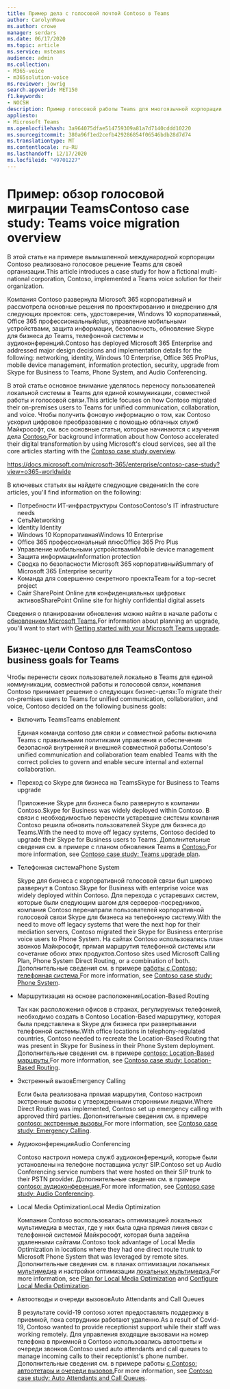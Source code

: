 ```yaml
---
title: Пример дела с голосовой почтой Contoso в Teams
author: CarolynRowe
ms.author: crowe
manager: serdars
ms.date: 06/17/2020
ms.topic: article
ms.service: msteams
audience: admin
ms.collection:
- M365-voice
- m365solution-voice
ms.reviewer: jowrig
search.appverid: MET150
f1.keywords:
- NOCSH
description: Пример голосовой работы Teams для многоязычной корпорации
appliesto:
- Microsoft Teams
ms.openlocfilehash: 3a964075dfae514759309a81a7d7140cddd10220
ms.sourcegitcommit: 380a96f1ed2cefb429286854f06546bdb28d7d74
ms.translationtype: MT
ms.contentlocale: ru-RU
ms.lasthandoff: 12/17/2020
ms.locfileid: "49701227"
---
```

# <a name="contoso-case-study-teams-voice-migration-overview"></a><span data-ttu-id="84d33-103">Пример: обзор голосовой миграции Teams</span><span class="sxs-lookup"><span data-stu-id="84d33-103">Contoso case study: Teams voice migration overview</span></span>

<span data-ttu-id="84d33-104">В этой статье на примере вымышленной международной корпорации Contoso реализовано голосовое решение Teams для своей организации.</span><span class="sxs-lookup"><span data-stu-id="84d33-104">This article introduces a case study for how a fictional multi-national corporation, Contoso, implemented a Teams voice solution for their organization.</span></span>

<span data-ttu-id="84d33-105">Компания Contoso развернула Microsoft 365 корпоративный и рассмотрела основные решения по проектированию и внедрению для следующих проектов: сеть, удостоверения, Windows 10 корпоративный, Office 365 профессиональныйplus, управление мобильными устройствами, защита информации, безопасность, обновление Skype для бизнеса до Teams, телефонной системы и аудиоконференций.</span><span class="sxs-lookup"><span data-stu-id="84d33-105">Contoso has deployed Microsoft 365 Enterprise and addressed major design decisions and implementation details for the following: networking, identity, Windows 10 Enterprise, Office 365 ProPlus, mobile device management, information protection, security, upgrade from Skype for Business to Teams, Phone System, and Audio Conferencing.</span></span>  

<span data-ttu-id="84d33-106">В этой статье основное внимание уделялось переносу пользователей локальной системы в Teams для единой коммуникации, совместной работы и голосовой связи.</span><span class="sxs-lookup"><span data-stu-id="84d33-106">This article focuses on how Contoso migrated their on-premises users to Teams for unified communication, collaboration, and voice.</span></span> <span data-ttu-id="84d33-107">Чтобы получить фоновую информацию о том, как Contoso ускорил цифровое преобразование с помощью облачных служб Майкрософт, см. все основные статьи, которые начинаются с изучения дела [Contoso.](https://docs.microsoft.com/microsoft-365/enterprise/contoso-case-study?view=o365-worldwide)</span><span class="sxs-lookup"><span data-stu-id="84d33-107">For background information about how Contoso accelerated their digital transformation by using Microsoft's cloud services, see all the core articles starting with the [Contoso case study overview](https://docs.microsoft.com/microsoft-365/enterprise/contoso-case-study?view=o365-worldwide).</span></span>

https://docs.microsoft.com/microsoft-365/enterprise/contoso-case-study?view=o365-worldwide 

<span data-ttu-id="84d33-108">В ключевых статьях вы найдете следующие сведения:</span><span class="sxs-lookup"><span data-stu-id="84d33-108">In the core articles, you'll find information on the following:</span></span>  

- <span data-ttu-id="84d33-109">Потребности ИТ-инфраструктуры Contoso</span><span class="sxs-lookup"><span data-stu-id="84d33-109">Contoso's IT infrastructure needs</span></span>
- <span data-ttu-id="84d33-110">Сеть</span><span class="sxs-lookup"><span data-stu-id="84d33-110">Networking</span></span>
- <span data-ttu-id="84d33-111">Identity </span><span class="sxs-lookup"><span data-stu-id="84d33-111">Identity</span></span>
- <span data-ttu-id="84d33-112">Windows 10 Корпоративная</span><span class="sxs-lookup"><span data-stu-id="84d33-112">Windows 10 Enterprise</span></span>
- <span data-ttu-id="84d33-113">Office 365 профессиональный плюс</span><span class="sxs-lookup"><span data-stu-id="84d33-113">Office 365 Pro Plus</span></span>
- <span data-ttu-id="84d33-114">Управление мобильными устройствами</span><span class="sxs-lookup"><span data-stu-id="84d33-114">Mobile device management</span></span>
- <span data-ttu-id="84d33-115">Защита информации</span><span class="sxs-lookup"><span data-stu-id="84d33-115">Information protection</span></span>
- <span data-ttu-id="84d33-116">Сводка по безопасности Microsoft 365 корпоративный</span><span class="sxs-lookup"><span data-stu-id="84d33-116">Summary of Microsoft 365 Enterprise security</span></span>
- <span data-ttu-id="84d33-117">Команда для совершенно секретного проекта</span><span class="sxs-lookup"><span data-stu-id="84d33-117">Team for a top-secret project</span></span>
- <span data-ttu-id="84d33-118">Сайт SharePoint Online для конфиденциальных цифровых активов</span><span class="sxs-lookup"><span data-stu-id="84d33-118">SharePoint Online site for highly confidential digital assets</span></span>

<span data-ttu-id="84d33-119">Сведения о планировании обновления можно найти в начале работы с [обновлением Microsoft Teams.](upgrade-start-here.md)</span><span class="sxs-lookup"><span data-stu-id="84d33-119">For information about planning an upgrade, you'll want to start with [Getting started with your Microsoft Teams upgrade](upgrade-start-here.md).</span></span>

## <a name="contoso-business-goals-for-teams"></a><span data-ttu-id="84d33-120">Бизнес-цели Contoso для Teams</span><span class="sxs-lookup"><span data-stu-id="84d33-120">Contoso business goals for Teams</span></span>

<span data-ttu-id="84d33-121">Чтобы перенести своих пользователей локально в Teams для единой коммуникации, совместной работы и голосовой связи, компания Contoso принимает решение о следующих бизнес-целях:</span><span class="sxs-lookup"><span data-stu-id="84d33-121">To migrate their on-premises users to Teams for unified communication, collaboration, and voice, Contoso decided on the following business goals:</span></span>

- <span data-ttu-id="84d33-122">Включить Teams</span><span class="sxs-lookup"><span data-stu-id="84d33-122">Teams enablement</span></span> 

  <span data-ttu-id="84d33-123">Единая команда contoso для связи и совместной работы включила Teams с правильными политиками управления и обеспечения безопасной внутренней и внешней совместной работы.</span><span class="sxs-lookup"><span data-stu-id="84d33-123">Contoso's unified communication and collaboration team enabled Teams with the correct policies to govern and enable secure internal and external collaboration.</span></span> 

- <span data-ttu-id="84d33-124">Переход со Skype для бизнеса на Teams</span><span class="sxs-lookup"><span data-stu-id="84d33-124">Skype for Business to Teams upgrade</span></span> 

  <span data-ttu-id="84d33-125">Приложение Skype для бизнеса было развернуто в компании Contoso.</span><span class="sxs-lookup"><span data-stu-id="84d33-125">Skype for Business was widely deployed within Contoso.</span></span> <span data-ttu-id="84d33-126">В связи с необходимостью перенести устаревшие системы компания Contoso решила обновить пользователей Skype для бизнеса до Teams.</span><span class="sxs-lookup"><span data-stu-id="84d33-126">With the need to move off legacy systems, Contoso decided to upgrade their Skype for Business users to Teams.</span></span> <span data-ttu-id="84d33-127">Дополнительные сведения см. в примере с планом обновления Teams в [Contoso.](voice-case-study-migration-plan.md)</span><span class="sxs-lookup"><span data-stu-id="84d33-127">For more information, see [Contoso case study: Teams upgrade plan](voice-case-study-migration-plan.md).</span></span>

- <span data-ttu-id="84d33-128">Телефонная система</span><span class="sxs-lookup"><span data-stu-id="84d33-128">Phone System</span></span>  

  <span data-ttu-id="84d33-129">Skype для бизнеса с корпоративной голосовой связи был широко развернут в Contoso.</span><span class="sxs-lookup"><span data-stu-id="84d33-129">Skype for Business with enterprise voice was widely deployed within Contoso.</span></span> <span data-ttu-id="84d33-130">Для перехода с устаревших систем, которые были следующим шагом для серверов-посредников, компания Contoso перенапрали пользователей корпоративной голосовой связи Skype для бизнеса на телефонную систему.</span><span class="sxs-lookup"><span data-stu-id="84d33-130">With the need to move off legacy systems that were the next hop for their mediation servers, Contoso migrated their Skype for Business enterprise voice users to Phone System.</span></span> <span data-ttu-id="84d33-131">На сайтах Contoso использовались план звонков Майкрософт, прямая маршрутия телефонной системы или сочетание обоих этих продуктов.</span><span class="sxs-lookup"><span data-stu-id="84d33-131">Contoso sites used Microsoft Calling Plan, Phone System Direct Routing, or a combination of both.</span></span> <span data-ttu-id="84d33-132">Дополнительные сведения см. в примере [работы с Contoso: телефонная система.](voice-case-study-phone-system.md)</span><span class="sxs-lookup"><span data-stu-id="84d33-132">For more information, see [Contoso case study: Phone System](voice-case-study-phone-system.md).</span></span>

- <span data-ttu-id="84d33-133">Маршрутизация на основе расположения</span><span class="sxs-lookup"><span data-stu-id="84d33-133">Location-Based Routing</span></span> 

  <span data-ttu-id="84d33-134">Так как расположения офисов в странах, регулируемых телефонией, необходимо создать в Contoso Location-Based маршрутику, которая была представлена в Skype для бизнеса при развертывании телефонной системы.</span><span class="sxs-lookup"><span data-stu-id="84d33-134">With office locations in telephony-regulated countries, Contoso needed to recreate the Location-Based Routing that was present in Skype for Business in their Phone System deployment.</span></span> <span data-ttu-id="84d33-135">Дополнительные сведения см. в примере [contoso: Location-Based маршруты.](voice-case-study-location-based-routing.md)</span><span class="sxs-lookup"><span data-stu-id="84d33-135">For more information, see [Contoso case study: Location-Based Routing](voice-case-study-location-based-routing.md).</span></span>

- <span data-ttu-id="84d33-136">Экстренный вызов</span><span class="sxs-lookup"><span data-stu-id="84d33-136">Emergency Calling</span></span> 

  <span data-ttu-id="84d33-137">Если была реализована прямая маршрутия, Contoso настроил экстренные вызовы с утвержденными сторонними лицами.</span><span class="sxs-lookup"><span data-stu-id="84d33-137">Where Direct Routing was implemented, Contoso set up emergency calling with approved third parties.</span></span> <span data-ttu-id="84d33-138">Дополнительные сведения см. в примере [contoso: экстренные вызовы.](voice-case-study-emergency-calling.md)</span><span class="sxs-lookup"><span data-stu-id="84d33-138">For more information, see [Contoso case study: Emergency Calling](voice-case-study-emergency-calling.md).</span></span>

- <span data-ttu-id="84d33-139">Аудиоконференция</span><span class="sxs-lookup"><span data-stu-id="84d33-139">Audio Conferencing</span></span> 

  <span data-ttu-id="84d33-140">Contoso настроил номера служб аудиоконференций, которые были установлены на телефоне поставщика услуг SIP.</span><span class="sxs-lookup"><span data-stu-id="84d33-140">Contoso set up Audio Conferencing service numbers that were hosted on their SIP trunk to their PSTN provider.</span></span> <span data-ttu-id="84d33-141">Дополнительные сведения см. в примере [contoso: аудиоконференция.](voice-case-study-audio-conferencing.md)</span><span class="sxs-lookup"><span data-stu-id="84d33-141">For more information, see [Contoso case study: Audio Conferencing](voice-case-study-audio-conferencing.md).</span></span> 

- <span data-ttu-id="84d33-142">Local Media Optimization</span><span class="sxs-lookup"><span data-stu-id="84d33-142">Local Media Optimization</span></span> 

  <span data-ttu-id="84d33-143">Компания Contoso воспользовалась оптимизацией локальных мультимедиа в местах, где у них была одна прямая линия связи с телефонной системой Майкрософт, которая была задейна удаленными сайтами.</span><span class="sxs-lookup"><span data-stu-id="84d33-143">Contoso took advantage of Local Media Optimization in locations where they had one direct route trunk to Microsoft Phone System that was leveraged by remote sites.</span></span> <span data-ttu-id="84d33-144">Дополнительные сведения см. в планах оптимизации локальных [мультимедиа](direct-routing-media-optimization.md) и настройки оптимизации [локальных мультимедиа.](direct-routing-media-optimization-configure.md)</span><span class="sxs-lookup"><span data-stu-id="84d33-144">For more information, see [Plan for Local Media Optimization](direct-routing-media-optimization.md) and [Configure Local Media Optimization](direct-routing-media-optimization-configure.md).</span></span>

- <span data-ttu-id="84d33-145">Автоотводы и очереди вызовов</span><span class="sxs-lookup"><span data-stu-id="84d33-145">Auto Attendants and Call Queues</span></span>

  <span data-ttu-id="84d33-146">В результате covid-19 contoso хотел предоставлять поддержку в приемной, пока сотрудники работают удаленно.</span><span class="sxs-lookup"><span data-stu-id="84d33-146">As a result of Covid-19, Contoso wanted to provide receptionist support while their staff was working remotely.</span></span> <span data-ttu-id="84d33-147">Для управления входящие вызовами на номер телефона в приемной в Contoso использовались автоответы и очереди звонков.</span><span class="sxs-lookup"><span data-stu-id="84d33-147">Contoso used auto attendants and call queues to manage incoming calls to their receptionist's phone number.</span></span> <span data-ttu-id="84d33-148">Дополнительные сведения см. в примере работы [с Contoso: автоотетары и очереди вызовов.](voice-case-study-call-queues.md)</span><span class="sxs-lookup"><span data-stu-id="84d33-148">For more information, see [Contoso case study: Auto Attendants and Call Queues](voice-case-study-call-queues.md).</span></span>  


